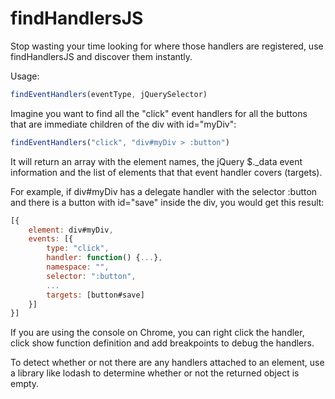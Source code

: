 findHandlersJS
==============

Stop wasting your time looking for where those handlers are registered, use findHandlersJS and discover them instantly.

Usage: 
```javascript
findEventHandlers(eventType, jQuerySelector)
```

Imagine you want to find all the "click" event handlers for all the buttons that are immediate children of the div with id="myDiv":

```javascript
findEventHandlers("click", "div#myDiv > :button")
```

It will return an array with the element names, the jQuery $._data event information and the list of elements that that event handler covers (targets).

For example, if div#myDiv has a delegate handler with the selector :button and there is a button with id="save" inside the div, you would get this result:

```javascript
[{
	element: div#myDiv,
	events: [{
		type: "click",
		handler: function() {...},
		namespace: "",
		selector: ":button",
		...
		targets: [button#save]			
	}]
}] 
```

If you are using the console on Chrome, you can right click the handler, click show function definition and add breakpoints to debug the handlers.

To detect whether or not there are any handlers attached to an element, use a library like lodash to determine whether or not the returned object is empty.
